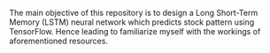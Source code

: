 The main objective of this repository is to design a Long Short-Term Memory (LSTM) neural network which predicts stock pattern using TensorFlow. Hence leading to familiarize myself with the workings of aforementioned resources.
